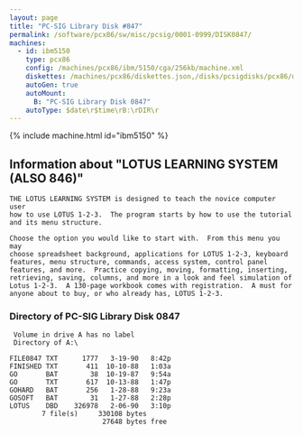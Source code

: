 ```yaml
---
layout: page
title: "PC-SIG Library Disk #847"
permalink: /software/pcx86/sw/misc/pcsig/0001-0999/DISK0847/
machines:
  - id: ibm5150
    type: pcx86
    config: /machines/pcx86/ibm/5150/cga/256kb/machine.xml
    diskettes: /machines/pcx86/diskettes.json,/disks/pcsigdisks/pcx86/diskettes.json
    autoGen: true
    autoMount:
      B: "PC-SIG Library Disk 0847"
    autoType: $date\r$time\rB:\rDIR\r
---
```


{% include machine.html id="ibm5150" %}

## Information about "LOTUS LEARNING SYSTEM (ALSO 846)"

    THE LOTUS LEARNING SYSTEM is designed to teach the novice computer user
    how to use LOTUS 1-2-3.  The program starts by how to use the tutorial
    and its menu structure.
    
    Choose the option you would like to start with.  From this menu you may
    choose spreadsheet background, applications for LOTUS 1-2-3, keyboard
    features, menu structure, commands, access system, control panel
    features, and more.  Practice copying, moving, formatting, inserting,
    retrieving, saving, columns, and more in a look and feel simulation of
    Lotus 1-2-3.  A 130-page workbook comes with registration.  A must for
    anyone about to buy, or who already has, LOTUS 1-2-3.

### Directory of PC-SIG Library Disk 0847

     Volume in drive A has no label
     Directory of A:\

    FILE0847 TXT      1777   3-19-90   8:42p
    FINISHED TXT       411  10-10-88   1:03a
    GO       BAT        38  10-19-87   9:54a
    GO       TXT       617  10-13-88   1:47p
    GOHARD   BAT       256   1-28-88   9:23a
    GOSOFT   BAT        31   1-27-88   2:28p
    LOTUS    DBD    326978   2-06-90   3:10p
            7 file(s)     330108 bytes
                           27648 bytes free
